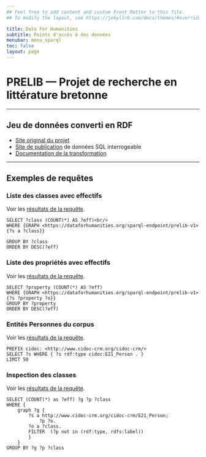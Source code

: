 ```yaml
---
## Feel free to add content and custom Front Matter to this file.
## To modify the layout, see https://jekyllrb.com/docs/themes/#overriding-theme-defaults

title: Data For Humanities
subtitle: Points d'accès à des données
menubar: menu_sparql
toc: false
layout: page
---
```


# PRELIB — Projet de recherche en littérature bretonne

--------------------------------------------------------

## Jeu de données converti en RDF
  

* [Site original du projet](https://mshb.huma-num.fr/prelib/)
* [Site de publication](https://crbc-dataset.huma-num.fr/) de données SQL interrogeable
* [Documentation de la transformation](https://github.com/Semantic-Data-for-Humanities/prelib-to-rdf/wiki)

--------------------------------------------------------

## Exemples de requêtes

### Liste des classes avec effectifs

Voir les [résultats de la requête](https://dataforhumanities.abes.fr/sparql?default-graph-uri=&query=SELECT+%3Fclass+%28COUNT%28*%29+AS+%3Feff%29+WHERE+%7BGRAPH+%3Chttps%3A%2F%2Fdataforhumanities.org%2Fsparql-endpoint%2Fprelib-v1%3E+%7B%3Fs+a+%3Fclass%7D%7D+GROUP+BY+%3Fclass+ORDER+BY+DESC%28%3Feff%29&should-sponge=&format=text%2Fhtml&timeout=0&debug=on).
```sparql
SELECT ?class (COUNT(*) AS ?eff)<br/>
WHERE {GRAPH <https://dataforhumanities.org/sparql-endpoint/prelib-v1> {?s a ?class}}

GROUP BY ?class
ORDER BY DESC(?eff)
```

### Liste des propriétés avec effectifs

Voir les [résultats de la requête](https://dataforhumanities.abes.fr/sparql?default-graph-uri=&query=SELECT+%3Fproperty+%28COUNT%28*%29+AS+%3Feff%29+WHERE+%7BGRAPH+%3Chttps%3A%2F%2Fdataforhumanities.org%2Fsparql-endpoint%2Fprelib-v1%3E+%7B%3Fs+%3Fproperty+%3Fo%7D%7D+GROUP+BY+%3Fproperty+ORDER+BY+DESC%28%3Feff%29+&should-sponge=&format=text%2Fhtml&timeout=0&debug=on).
```sparql
SELECT ?property (COUNT(*) AS ?eff) 
WHERE {GRAPH <https://dataforhumanities.org/sparql-endpoint/prelib-v1> 
{?s ?property ?o}}
GROUP BY ?property
ORDER BY DESC(?eff)
```

### Entités Personnes du corpus

Voir les [résultats de la requête](https://dataforhumanities.abes.fr/sparql?default-gr[aph-uri=&query=prefix+cidoc%3A+%3Chttp%3A%2F%2Fwww.cidoc-crm.org%2Fcidoc-crm%2F%3E%0D%0Aselect+%3Fs+where+%7B+%3Fs+rdf%3Atype+cidoc%3AE21_Person+.+%7D%0D%0Alimit+50&should-sponge=&format=text%2Fhtml&timeout=0&debug=on).
```sparql
PREFIX cidoc: <http://www.cidoc-crm.org/cidoc-crm/>
SELECT ?s WHERE { ?s rdf:type cidoc:E21_Person . }
LIMIT 50
```

### Inspection des classes

Voir les [résultats de la requête](https://dataforhumanities.abes.fr/sparql?default-graph-uri=&query=SELECT+%28COUNT%28*%29+as+%3Feff%29+%3Fg+%3Fp+%3Fclass%0D%0A++++WHERE+%0D%0A++++%7Bgraph+%3Fg+%0D%0A++++%7B+%3Fs+a+%3Chttp%3A%2F%2Fwww.cidoc-crm.org%2Fcidoc-crm%2FE21_Person%3E%3B+%3Fp+%3Fo.%0D%0A++++%3Fo+a+%3Fclass.%0D%0A++++FILTER++%28%3Fp+not+in+%28rdf%3Atype%2C+rdfs%3Alabel%29%29%0D%0A++++%7D+%0D%0A++++%7D+GROUP+BY+%3Fg+%3Fp+%3Fclass&should-sponge=&format=text%2Fhtml&timeout=0&debug=on).
```sparql
SELECT (COUNT(*) as ?eff) ?g ?p ?class
WHERE {
	graph ?g {
		?s a http://www.cidoc-crm.org/cidoc-crm/E21_Person;
			?p ?o.
    	?o a ?class.
    	FILTER  (?p not in (rdf:type, rdfs:label))
    	} 
    }
GROUP BY ?g ?p ?class
```

